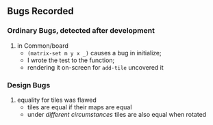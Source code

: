 ## Bugs Recorded 

### Ordinary Bugs, detected after development 

1. in Common/board 
   - `(matrix-set m y x _)` causes a bug in initialize; 
   - I wrote the test to the function;
   - rendering it on-screen for `add-tile` uncovered it 



### Design Bugs 

1. equality for tiles was flawed 
   - tiles are equal if their maps are equal
   - under _different circumstances_ tiles are also equal when rotated
